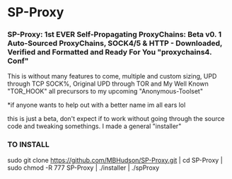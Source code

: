 # SP-Proxy
### SP-Proxy: 1st EVER Self-Propagating ProxyChains: Beta v0. 1 Auto-Sourced ProxyChains, SOCK4/5 & HTTP - Downloaded, Verified and Formatted and Ready For You "proxychains4. Conf"
This is without many features to come, multiple and custom sizing, UPD through TCP SOCK%, Original UPD through TOR and My Well Known "TOR_HOOK" all precursors to my upcoming "Anonymous-Toolset"

*if anyone wants to help out with a better name im all ears lol

this is just a beta, don't expect if to work without going through the source code and tweaking somethings. I made a general "installer"
### TO INSTALL
sudo git clone https://github.com/MBHudson/SP-Proxy.git | cd SP-Proxy | sudo chmod -R 777 SP-Proxy | ./installer | ./spProxy
